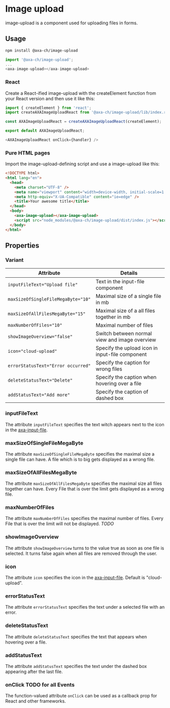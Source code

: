 # Image upload

image-upload is a component used for uploading files in forms.

## Usage

```bash
npm install @axa-ch/image-upload
```

```js
import '@axa-ch/image-upload';
...
<axa-image-upload></axa-image-upload>
```

### React

Create a React-ified image-upload with the createElement function from your React version and then use it like this:

```js
import { createElement } from 'react';
import createAXAImageUploadReact from '@axa-ch/image-upload/lib/index.react';

const AXAImageUploadReact = createAXAImageUploadReact(createElement);

export default AXAImageUploadReact;
```

```js
<AXAImageUploadReact onClick={handler} />
```

### Pure HTML pages

Import the image-upload-defining script and use a image-upload like this:

```html
<!DOCTYPE html>
<html lang="en">
  <head>
    <meta charset="UTF-8" />
    <meta name="viewport" content="width=device-width, initial-scale=1.0" />
    <meta http-equiv="X-UA-Compatible" content="ie=edge" />
    <title>Your awesome title</title>
  </head>
  <body>
    <axa-image-upload></axa-image-upload>
    <script src="node_modules/@axa-ch/image-upload/dist/index.js"></script>
  </body>
</html>
```

## Properties

### Variant

| Attribute                          | Details                                         |
| ---------------------------------- | ----------------------------------------------- |
| `inputFileText="Upload file"`      | Text in the input-file component                |
| `maxSizeOfSingleFileMegaByte="10"` | Maximal size of a single file in mb             |
| `maxSizeOfAllFilesMegaByte="15"`   | Maximal size of a all files together in mb      |
| `maxNumberOfFiles="10"`            | Maximal number of files                         |
| `showImageOverview="false"`        | Switch between normal view and image overview   |
| `icon="cloud-upload"`              | Specify the upload icon in input-file component |
| `errorStatusText="Error occurred"` | Specify the caption for wrong files             |
| `deleteStatusText="Delete"`        | Specify the caption when hovering over a file   |
| `addStatusText="Add more"`         | Specify the caption of dashed box               |

### inputFileText

The attribute `inputFileText` specifies the text witch appears next to the icon in the [axa-input-file](https://github.com/axa-ch/patterns-library/blob/develop/src/components/10-atoms/input-file/README.md).

### maxSizeOfSingleFileMegaByte

The attribute `maxSizeOfSingleFileMegaByte` specifies the maximal size a single file can have. A file which is to big gets displayed as a wrong file.

### maxSizeOfAllFilesMegaByte

The attribute `maxSizeOfAllFilesMegaByte` specifies the maximal size all files together can have. Every File that is over the limit gets displayed as a wrong file.

### maxNumberOfFiles

The attribute `maxNumberOfFiles` specifies the maximal number of files. Every File that is over the limit will not be displayed. _TODO_

### showImageOverview

The attribute `showImageOverview` turns to the value true as soon as one file is selected. It turns false again when all files are removed through the user.

### icon

The attribute `icon` specifies the icon in the [axa-input-file](https://github.com/axa-ch/patterns-library/blob/develop/src/components/10-atoms/input-file/README.md). Default is "cloud-upload".

### errorStatusText

The attribute `errorStatusText` specifies the text under a selected file with an error.

### deleteStatusText

The attribute `deleteStatusText` specifies the text that appears when hovering over a file.

### addStatusText

The attribute `addStatusText` specifies the text under the dashed box appearing after the last file.

### onClick TODO for all Events

The function-valued attribute `onClick` can be used as a callback prop for React and other frameworks.
